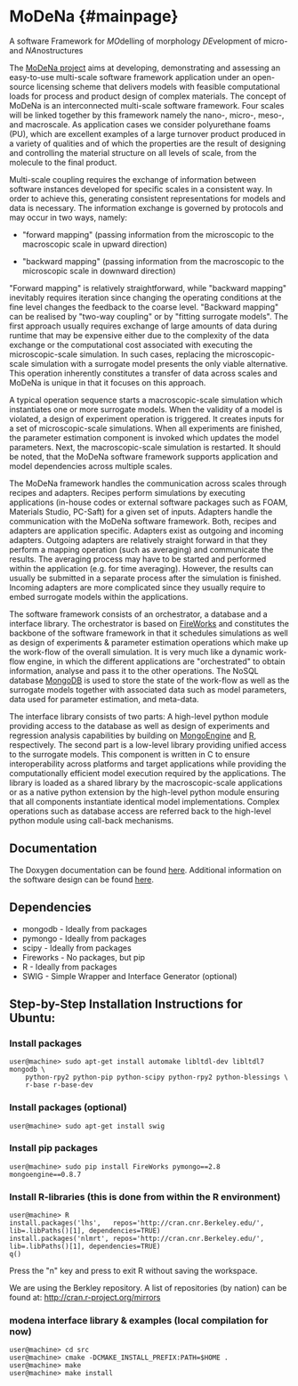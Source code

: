 # MoDeNa {#mainpage}
A software Framework for *MO*delling of morphology *DE*velopment of
micro- and *NA*nostructures

The [MoDeNa project](http://www.modenaproject.eu/) aims at developing,
demonstrating and assessing an easy-to-use multi-scale software
framework application under an open-source licensing scheme that
delivers models with feasible computational loads for process and
product design of complex materials.  The concept of MoDeNa is an
interconnected multi-scale software framework. Four scales will be
linked together by this framework namely the nano-, micro-, meso-, and
macroscale. As application cases we consider polyurethane foams (PU),
which are excellent examples of a large turnover product produced in a
variety of qualities and of which the properties are the result of
designing and controlling the material structure on all levels of
scale, from the molecule to the final product.

Multi-scale coupling requires the exchange of information between
software instances developed for specific scales in a consistent
way. In order to achieve this, generating consistent representations
for models and data is necessary. The information exchange is governed
by protocols and may occur in two ways, namely:

- "forward mapping" (passing information from the microscopic to the
    macroscopic scale in upward direction)

- "backward mapping" (passing information from the macroscopic to the
    microscopic scale in downward direction)

"Forward mapping" is relatively straightforward, while "backward
mapping" inevitably requires iteration since changing the operating
conditions at the fine level changes the feedback to the coarse level.
"Backward mapping" can be realised by "two-way coupling" or by
"fitting surrogate models". The first approach usually requires
exchange of large amounts of data during runtime that may be expensive
either due to the complexity of the data exchange or the computational
cost associated with executing the microscopic-scale simulation. In
such cases, replacing the microscopic-scale simulation with a
surrogate model presents the only viable alternative. This operation
inherently constitutes a transfer of data across scales and MoDeNa is
unique in that it focuses on this approach.

A typical operation sequence starts a macroscopic-scale simulation which
instantiates one or more surrogate models. When the validity of a model
is violated, a design of experiment operation is triggered. It creates
inputs for a set of microscopic-scale simulations. When all experiments
are finished, the parameter estimation component is invoked which
updates the model parameters. Next, the macroscopic-scale simulation is
restarted. It should be noted, that the MoDeNa software framework
supports application and model dependencies across multiple scales.

The MoDeNa framework handles the communication across scales through
recipes and adapters. Recipes perform simulations by executing
applications (in-house codes or external software packages such as
FOAM, Materials Studio, PC-Saft) for a given set of inputs. Adapters
handle the communication with the MoDeNa software framework. Both,
recipes and adapters are application specific.  Adapters exist as
outgoing and incoming adapters. Outgoing adapters are relatively
straight forward in that they perform a mapping operation (such as
averaging) and communicate the results. The averaging process may have
to be started and performed within the application (e.g. for time
averaging). However, the results can usually be submitted in a
separate process after the simulation is finished. Incoming adapters
are more complicated since they usually require to embed surrogate
models within the applications.

The software framework consists of an orchestrator, a database and a
interface library. The orchestrator is based on
[FireWorks](http://pythonhosted.org/FireWorks/) and constitutes the
backbone of the software framework in that it schedules simulations as
well as design of experiments & parameter estimation operations which
make up the work-flow of the overall simulation. It is very much like
a dynamic work-flow engine, in which the different applications are
"orchestrated" to obtain information, analyse and pass it to the other
operations. The NoSQL database [MongoDB](http://www.mongodb.org/) is
used to store the state of the work-flow as well as the surrogate
models together with associated data such as model parameters, data
used for parameter estimation, and meta-data.

The interface library consists of two parts: A high-level python
module providing access to the database as well as design of
experiments and regression analysis capabilities by building on
[MongoEngine](http://www.mongoengine.org) and
[R](http://www.r-project.org/), respectively. The second part is a
low-level library providing unified access to the surrogate
models. This component is written in C to ensure interoperability
across platforms and target applications while providing the
computationally efficient model execution required by the
applications. The library is loaded as a shared library by the
macroscopic-scale applications or as a native python extension by the
high-level python module ensuring that all components instantiate
identical model implementations. Complex operations such as database
access are referred back to the high-level python module using
call-back mechanisms.

## Documentation

The Doxygen documentation can be found [here](http://henrus.github.io/MoDeNa/index.html).
Additional information on the software design can be found [here](http://henrus.github.io/MoDeNa/design/index.html).

## Dependencies
- mongodb - Ideally from packages
- pymongo - Ideally from packages
- scipy - Ideally from packages
- Fireworks - No packages, but pip
- R - Ideally from packages
- SWIG - Simple Wrapper and Interface Generator (optional)

## Step-by-Step Installation Instructions for Ubuntu:

### Install packages
```
user@machine> sudo apt-get install automake libltdl-dev libltdl7 mongodb \
    python-rpy2 python-pip python-scipy python-rpy2 python-blessings \
    r-base r-base-dev
```

### Install packages (optional)
```
user@machine> sudo apt-get install swig
```

### Install pip packages
```
user@machine> sudo pip install FireWorks pymongo==2.8 mongoengine==0.8.7
```

### Install R-libraries (this is done from within the R environment)
```
user@machine> R
install.packages('lhs',   repos='http://cran.cnr.Berkeley.edu/', lib=.libPaths()[1], dependencies=TRUE)
install.packages('nlmrt', repos='http://cran.cnr.Berkeley.edu/', lib=.libPaths()[1], dependencies=TRUE)
q()
```

Press the "n" key and press <ENTER> to exit R without saving the workspace.

We are using the Berkley repository. A list of repositories (by nation) can be found at: http://cran.r-project.org/mirrors

### modena interface library & examples (local compilation for now)
```
user@machine> cd src
user@machine> cmake -DCMAKE_INSTALL_PREFIX:PATH=$HOME .
user@machine> make
user@machine> make install
```
